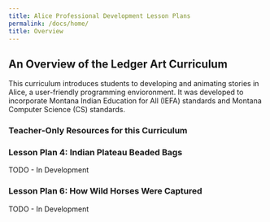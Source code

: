 ```yaml
---
title: Alice Professional Development Lesson Plans
permalink: /docs/home/
title: Overview
---
```


## An Overview of the Ledger Art Curriculum

This curriculum introduces students to developing and animating stories in Alice, a user-friendly programming envioronment. It was developed to incorporate Montana Indian Education for All (IEFA) standards and Montana Computer Science (CS) standards.


### Teacher-Only Resources for this Curriculum


### Lesson Plan 4: Indian Plateau Beaded Bags
<span class="todo">TODO - In Development</span>

### Lesson Plan 6: How Wild Horses Were Captured
<span class="todo">TODO - In Development</span>
